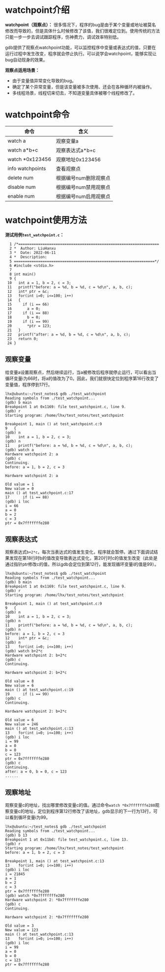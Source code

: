 # watchpoint介绍

**watchpoint（观察点）：**
很多情况下，程序的bug是由于某个变量或地址被莫名修改而导致的，但是具体什么时候修改了该值，我们很难定位到。使用传统的方法只能一步一步去调试跟踪程序，伤神费力，调试效率特别低。

gdb提供了观察点watchpoint功能，可以监控程序中变量或表达式的值，只要在运行过程中发生改变，程序就会停止执行。可以说学会watchpoint，能够实现让bug自动现身的效果。

**观察点适用场景：**
- 由于变量值异常变化导致的bug。
- 确定了某个异常变量，但是该变量被多次使用、还会在各种循环内被操作。
- 多线程场景，线程切来切去，不知道变量具体被哪个线程修改了。

# watchpoint命令
|命令|含义|
|---|---|
|watch a|观察变量a|
|watch a*b+c|观察表达式a*b+c|
|watch *0x123456|观察地址0x123456|
|info watchpoints|查看观察点|
|delete num|根据编号num删除观察点|
|disable num|根据编号num禁用观察点|
|enable num|根据编号num启用观察点|

# watchpoint使用方法
**测试用例`test_watchpoint.c`：**

```
  1 /*================================================================
  2 *  Author: LiuHanxu
  3 *  Date: 2022-06-11
  4 *  Description: 
  5 ================================================================*/
  6 #include <stdio.h>
  7 
  8 int main()
  9 {
 10   int a = 1, b = 2, c = 3;
 11   printf("before: a = %d, b = %d, c = %d\n", a, b, c);
 12   int* ptr = &c;
 13   for(int i=0; i<=100; i++)
 14   {
 15     if (i == 66)
 16       a = 0;
 17     if (i == 88)
 18       b = 0;
 19     if (i == 99)
 20       *ptr = 123;
 21   }
 22   printf("after: a = %d, b = %d, c = %d\n", a, b, c);
 23   return 0;
 24 }
```

## 观察变量

给变量a设置观察点，然后继续运行，当a被修改后程序就停止运行，可以看出当循环变量i为66时，将a的值改为了0。因此，我们就很快定位到程序第16行改变了变量值，程序停到17行。

```
lhx@ubuntu:~/test_notes$ gdb ./test_watchpoint 
Reading symbols from ./test_watchpoint...
(gdb) b main
Breakpoint 1 at 0x1169: file test_watchpoint.c, line 9.
(gdb) r
Starting program: /home/lhx/test_notes/test_watchpoint 

Breakpoint 1, main () at test_watchpoint.c:9
9	{
(gdb) n
10	  int a = 1, b = 2, c = 3;
(gdb) n
11	  printf("before: a = %d, b = %d, c = %d\n", a, b, c);
(gdb) watch a
Hardware watchpoint 2: a
(gdb) c
Continuing.
before: a = 1, b = 2, c = 3

Hardware watchpoint 2: a

Old value = 1
New value = 0
main () at test_watchpoint.c:17
17	    if (i == 88) 
(gdb) i loc
i = 66
a = 0
b = 2
c = 3
ptr = 0x7fffffffe280
```

## 观察表达式

观察表达式`b+2*c`，每次当表达式的值发生变化，程序就会暂停。通过下面调试结果发现在第18行时b的值改变导致表达式变化，第20行时c的值发生改变（此处是通过指针ptr修改c的值，所以gdb会定位到第12行，能发现循环变量i的值是99）。

```
lhx@ubuntu:~/test_notes$ gdb ./test_watchpoint 
Reading symbols from ./test_watchpoint...
(gdb) b main
Breakpoint 1 at 0x1169: file test_watchpoint.c, line 9.
(gdb) r
Starting program: /home/lhx/test_notes/test_watchpoint 

Breakpoint 1, main () at test_watchpoint.c:9
9	{
(gdb) n
10	  int a = 1, b = 2, c = 3;
(gdb) n
11	  printf("before: a = %d, b = %d, c = %d\n", a, b, c);
(gdb) n
before: a = 1, b = 2, c = 3
12	  int* ptr = &c;
(gdb) n
13	  for(int i=0; i<=100; i++)
(gdb) watch b+2*c
Hardware watchpoint 2: b+2*c
(gdb) c
Continuing.

Hardware watchpoint 2: b+2*c

Old value = 8
New value = 6
main () at test_watchpoint.c:19
19	    if (i == 99)
(gdb) c
Continuing.

Hardware watchpoint 2: b+2*c

Old value = 6
New value = 246
main () at test_watchpoint.c:13
13	  for(int i=0; i<=100; i++)
(gdb) i loc
i = 99
a = 0
b = 0
c = 123
ptr = 0x7fffffffe280
(gdb) c
Continuing.
after: a = 0, b = 0, c = 123
......
```

## 观察地址
观察变量c的地址，找出哪里修改变量c的值。通过命令`watch *0x7fffffffe280`观察变量c的地址，定位到程序第12行修改了该地址，gdb显示的下一行为13行，可以看到循环变量i为99。

```
lhx@ubuntu:~/test_notes$ gdb ./test_watchpoint 
Reading symbols from ./test_watchpoint...
(gdb) b 13
Breakpoint 1 at 0x11bd: file test_watchpoint.c, line 13.
(gdb) r
Starting program: /home/lhx/test_notes/test_watchpoint 
before: a = 1, b = 2, c = 3

Breakpoint 1, main () at test_watchpoint.c:13
13	  for(int i=0; i<=100; i++)
(gdb) i loc
i = 21845
a = 1
b = 2
c = 3
ptr = 0x7fffffffe280
(gdb) watch *0x7fffffffe280
Hardware watchpoint 2: *0x7fffffffe280
(gdb) c
Continuing.

Hardware watchpoint 2: *0x7fffffffe280

Old value = 3
New value = 123
main () at test_watchpoint.c:13
13	  for(int i=0; i<=100; i++)
(gdb) i loc
i = 99
a = 0
b = 0
c = 123
ptr = 0x7fffffffe280
```
